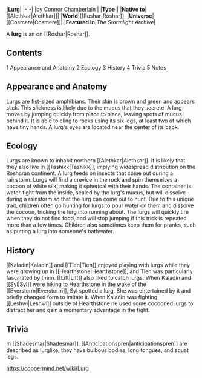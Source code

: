 |**Lurg**|
|-|-|
|by  Connor Chamberlain |
|**Type**||
|**Native to**|[[Alethkar\|Alethkar]]|
|**World**|[[Roshar\|Roshar]]|
|**Universe**|[[Cosmere\|Cosmere]]|
|**Featured In**|*The Stormlight Archive*|

A **lurg** is an  on [[Roshar\|Roshar]].

## Contents

1 Appearance and Anatomy
2 Ecology
3 History
4 Trivia
5 Notes


## Appearance and Anatomy
Lurgs are fist-sized amphibians. Their skin is brown and green and appears slick. This slickness is likely due to the mucus that they secrete. A lurg moves by jumping quickly from place to place, leaving spots of mucus behind it. It is able to cling to rocks using its six legs, at least two of which have tiny hands. A lurg's eyes are located near the center of its back.

## Ecology
Lurgs are known to inhabit northern [[Alethkar\|Alethkar]]. It is likely that they also live in [[Tashikk\|Tashikk]], implying widespread distribution on the Rosharan continent.
A lurg feeds on insects that come out during a rainstorm. Lurgs will find a crevice in the rock and spin themselves a cocoon of white silk, making it spherical with their hands. The container is water-tight from the inside, sealed by the lurg's mucus, but will dissolve during a rainstorm so that the lurg can come out to hunt.
Due to this unique trait, children often go hunting for lurgs to pour water on them and dissolve the cocoon, tricking the lurg into running about. The lurgs will quickly tire when they do not find food, and will stop jumping if this trick is repeated more than a few times. Children also sometimes keep them for pranks, such as putting a lurg into someone's bathwater.

## History
[[Kaladin\|Kaladin]] and [[Tien\|Tien]] enjoyed playing with lurgs while they were growing up in [[Hearthstone\|Hearthstone]], and Tien was particularly fascinated by them. [[Lift\|Lift]] also liked to catch lurgs.
When Kaladin and [[Syl\|Syl]] were hiking to Hearthstone in the wake of the [[Everstorm\|Everstorm]], Syl spotted a lurg. She was entertained by it and briefly changed form to imitate it.
When Kaladin was fighting [[Leshwi\|Leshwi]] outside of Hearthstone he used some cocooned lurgs to distract her and gain a momentary advantage in the fight.

## Trivia
In [[Shadesmar\|Shadesmar]], [[Anticipationspren\|anticipationspren]] are described as lurglike; they have bulbous bodies, long tongues, and squat legs.


https://coppermind.net/wiki/Lurg